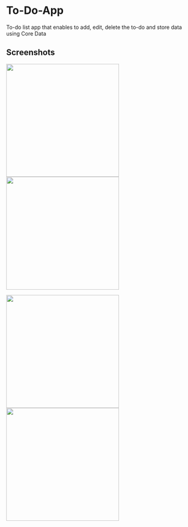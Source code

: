# To-Do-App

To-do list app that enables to add, edit, delete the to-do and store data using Core Data


## Screenshots

<img src="https://user-images.githubusercontent.com/55505154/135711148-7d08d80a-05e7-4e79-b6b1-20af7dce203f.png" width="300">        <img src="https://user-images.githubusercontent.com/55505154/135711151-5c6084c0-8354-4b7a-bded-8ee358feb910.png" width="300">

<img src="https://user-images.githubusercontent.com/55505154/135711155-f2df7db0-cc46-4e01-bfd3-22262f0b2393.png" width="300">        <img src="https://user-images.githubusercontent.com/55505154/135711158-653a903f-fbcb-4176-b4b0-6d8d49e53968.png" width="300">
